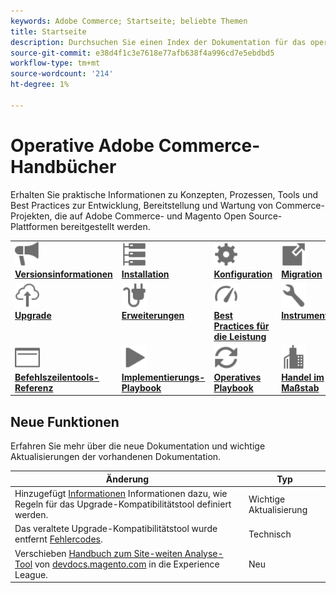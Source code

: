 ```yaml
---
keywords: Adobe Commerce; Startseite; beliebte Themen
title: Startseite
description: Durchsuchen Sie einen Index der Dokumentation für das operationelle Adobe Commerce-Produkt.
source-git-commit: e38d4f1c3e7618e77afb638f4a996cd7e5ebdbd5
workflow-type: tm+mt
source-wordcount: '214'
ht-degree: 1%

---
```



# Operative Adobe Commerce-Handbücher

Erhalten Sie praktische Informationen zu Konzepten, Prozessen, Tools und Best Practices zur Entwicklung, Bereitstellung und Wartung von Commerce-Projekten, die auf Adobe Commerce- und Magento Open Source-Plattformen bereitgestellt werden.

<table>
<tr>
  <td valign="top">
    <a href="https://devdocs.magento.com/guides/v2.4/release-notes/bk-release-notes.html">
      <img alt="Versionsinformationen" src="../assets/icons/promote.svg" width="40" height="40"/>
    </a>
    <div>
      <a href="https://devdocs.magento.com/guides/v2.4/release-notes/bk-release-notes.html"><strong>Versionsinformationen</strong></a>
    </div>
  </td>
  <td valign="top">
    <a href="https://devdocs.magento.com/guides/v2.4/install-gde/install-flow-diagram.html">
      <img alt="Installation" src="../assets/icons/servers.svg" width="40" height="40"/>
    </a>
    <div>
      <a href="https://devdocs.magento.com/guides/v2.4/install-gde/install-flow-diagram.html"><strong>Installation</strong></a>
    </div>
  </td>
  <td valign="top">
    <a href="https://devdocs.magento.com/guides/v2.4/config-guide/bk-config-guide.html">
      <img alt="Konfiguration" src="../assets/icons/settings.svg" width="40" height="40"/>
    </a>
    <div>
      <a href="https://devdocs.magento.com/guides/v2.4/config-guide/bk-config-guide.html"><strong>Konfiguration</strong></a>
    </div>
  </td>
  <td valign="top">
    <a href="https://devdocs.magento.com/guides/v2.4/migration/bk-migration-guide.html">
      <img alt="Migration" src="../assets/icons/move-to.svg" width="40" height="40"/>
    </a>
    <div>
      <a href="https://devdocs.magento.com/guides/v2.4/migration/bk-migration-guide.html"><strong>Migration</strong></a>
    </div>
  </td>
</tr>
<tr>
  <td valign="top">
    <a href="../upgrade/overview.md">
      <img alt="Upgrade" src="../assets/icons/upload-cloud.svg" width="40" height="40"/>
    </a>
    <div>
      <a href="../upgrade/overview.md"><strong>Upgrade</strong></a>
    </div>
  </td>
  <td valign="top">
    <a href="https://devdocs.magento.com/extensions/">
       <img alt="Erweiterungen" src="../assets/icons/extension.svg" width="40" height="40"/>
    </a>
    <div>
      <a href="https://devdocs.magento.com/extensions/"><strong>Erweiterungen</strong></a>
    </div>
  </td>
  <td valign="top">
    <a href="../performance/overview.md">
       <img alt="Leistung" src="../assets/icons/gauge.svg" width="40" height="40"/>
    </a>
    <div>
      <a href="../performance/overview.md"><strong>Best Practices für die Leistung</strong></a>
    </div>
  </td>
  <td valign="top">
    <a href="https://experienceleague.adobe.com/docs/commerce-operations/tools/overview.html">
       <img alt="Instrumente" src="../assets/icons/wrench.svg" width="40" height="40"/>
    </a>
    <div>
      <a href="https://experienceleague.adobe.com/docs/commerce-operations/tools/overview.html?lang=en"><strong>Instrumente</strong></a>
    </div>
  </td>
</tr>
<tr>
  <td valign="top">
    <a href="https://devdocs.magento.com/guides/v2.4/reference/cli/magento.html">
       <img alt="Referenz zu Befehlszeilen-Tools" src="../assets/icons/page-rule.svg" width="40" height="40"/>
    </a>
    <div>
      <a href="https://devdocs.magento.com/guides/v2.4/reference/cli/magento.html"><strong>Befehlszeilentools-Referenz</strong></a>
    </div>
  </td>
  <td valign="top">
    <a href="../implementation-playbook/overview.md">
      <img alt="Implementierung" src="../assets/icons/play.svg" width="40" height="40"/>
    </a>
    <div>
      <a href="../implementation-playbook/overview.md"><strong>Implementierungs-Playbook</strong></a>
    </div>
  </td>
  <td valign="top">
    <a href="../operational-playbook/overview.md">
       <img alt="Aktivitäten" src="../assets/icons/refresh.svg" width="40" height="40"/>
    </a>
    <div>
      <a href="../operational-playbook/overview.md"><strong>Operatives Playbook</strong></a>
    </div>
  </td>
  <td valign="top">
    <a href="../operational-playbook/overview.md">
       <img alt="Unternehmen" src="../assets/icons/enterprise.svg" width="40" height="40"/>
    </a>
    <div>
      <a href="../commerce-at-scale/overview.md"><strong>Handel im Maßstab</strong></a>
    </div>
  </td>
</tr>
</table>

## Neue Funktionen

Erfahren Sie mehr über die neue Dokumentation und wichtige Aktualisierungen der vorhandenen Dokumentation.

| Änderung | Typ |
|----------------------------------------------------------------------------------------------------------------------------------------|--------------|
| Hinzugefügt [Informationen](../upgrade/upgrade-compatibility-tool/overview.md) Informationen dazu, wie Regeln für das Upgrade-Kompatibilitätstool definiert werden. | Wichtige Aktualisierung |
| Das veraltete Upgrade-Kompatibilitätstool wurde entfernt [Fehlercodes](../upgrade/upgrade-compatibility-tool/error-messages.md). | Technisch |
| Verschieben [Handbuch zum Site-weiten Analyse-Tool](../tools/site-wide-analysis-tool/intro.md) von [devdocs.magento.com](https://devdocs.magento.com/tools/site-wide-analysis.html) in die Experience League. | Neu |
